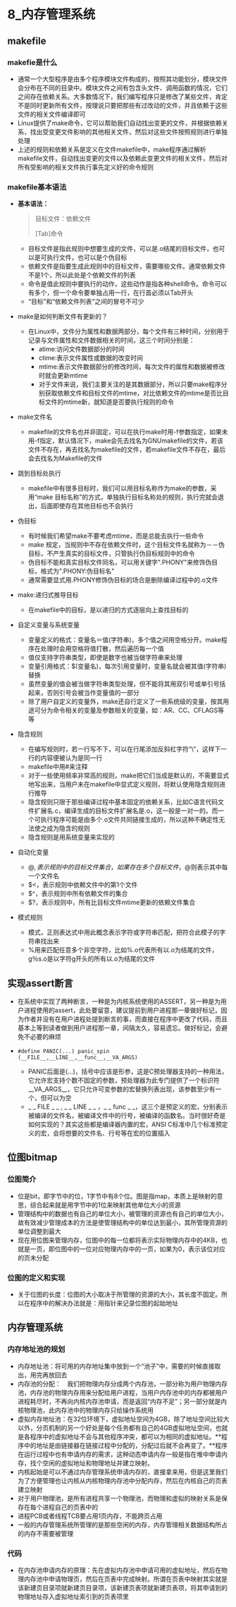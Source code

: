 # 8_内存管理系统

## makefile

### makefie是什么

- 通常一个大型程序是由多个程序模块文件构成的，按照其功能划分，模块文件会分布在不同的目录中。模块文件之间有包含头文件、调用函数的情况，它们之间存在依赖关系。大多数情况下，我们编写程序只是修改了某些文件，肯定不是同时更新所有文件，按理说只要把那些有过改动的文件，并且依赖于这些文件的相关文件编译即可
- Linux提供了make命令，它可以帮助我们自动找出变更的文件，并根据依赖关系，找出受变更文件影响的其他相关文件，然后对这些文件按照规则进行单独处理
- 上述的规则和依赖关系是定义在文件makefile中，make程序通过解析makefile文件，自动找出变更的文件以及依赖此变更文件的相关文件，然后对所有受影响的相关文件执行事先定义好的命令规则

### makefile基本语法

- **基本语法：**

  > 目标文件：依赖文件
  >
  > [Tab]命令

  - 目标文件是指此规则中想要生成的文件，可以是.o结尾的目标文件，也可以是可执行文件，也可以是个伪目标
  - 依赖文件是指要生成此规则中的目标文件，需要哪些文件。通常依赖文件不是1个，所以此处是个依赖文件的列表
  - 命令是值此规则中要执行的动作，这些动作是指各种shell命令。命令可以有多个，但一个命令要单独占用一行，在行首必须以Tab开头
  - “目标”和“依赖文件列表”之间的冒号不可少

- make是如何判断文件有更新的？
  - 在Linux中，文件分为属性和数据两部分，每个文件有三种时间，分别用于记录与文件属性和文件数据相关的时间，这三个时间分别是：
    - atime:访问文件数据部分的时间
    - ctime:表示文件属性或数据的改变时间
    - mtime:表示文件数据部分的修改时间，每次文件的属性和数据被修改时就会更新mtime
    - 对于文件来说，我们主要关注的是其数据部分，所以只要make程序分别获取依赖文件和目标文件的mtime，对比依赖文件的mtime是否比目标文件的mtime新，就知道是否要执行规则的命令

- make文件名
  - makefile的文件名也并非固定，可以在执行make时用-f参数指定，如果未用-f指定，默认情况下，make会先去找名为GNUmakefile的文件，若该文件不存在，再去找名为makefile的文件，若makefile文件不存在，最后会去找名为Makefile的文件

- 跳到目标处执行
  - makefile中有很多目标时，我们可以用目标名称作为make的参数，采用“make 目标名称”的方式，单独执行目标名称处的规则，执行完就会退出，后面即使存在其他目标也不会执行

- 伪目标
  - 有时候我们希望make不要考虑mtime，而是总能去执行一些命令
  - make 规定，当规则中不存在依赖文件时，这个目标文件名就称为－－伪目标，不产生真实的目标文件，只管执行伪目标规则中的命令
  - 伪目标不能和真实目标文件同名，可以用关键字".PHONY"来修饰伪目标，格式为".PHONY:伪目标名"
  - 通常需要显式用.PHONY修饰伪目标的场合是删除编译过程中的.o文件

- make:递归式推导目标
  - 在makefile中的目标，是以递归的方式逐层向上查找目标的

- 自定义变量与系统变量
  - 变量定义的格式：变量名＝值(字符串)，多个值之间用空格分开。make程序在处理时会用空格将值打散，然后遍历每一个值
  - 值仅支持字符串类型，即使是数字也被当做字符串来处理
  - 变量引用格式：$(变量名)，每次引用变量时，变量名就会被其值(字符串)替换
  - 虽然变量的值会被当做字符串类型处理，但不能将其用双引号或单引号括起来，否则引号会被当作变量值的一部分
  - 除了用户自定义的变量外，make还自行定义了一些系统级的变量，按其用途可分为命令相关的变量及参数相关的变量，如：AR、CC、CFLAGS等等

- 隐含规则
  - 在编写规则时，若一行写不下，可以在行尾添加反斜杠字符“\”，这样下一行的内容便被认为是同一行
  - makefile中用#来注释
  - 对于一些使用频率非常高的规则，make把它们当成是默认的，不需要显式地写出来，当用户未在makefile中显式定义规则，将默认使用隐含规则进行推导
  - 隐含规则只限于那些编译过程中基本固定的依赖关系，比如C语言代码文件扩展名.c，编译生成的目标文件扩展名是.o，这一般是一对一的。而一个可执行程序可能是由多个.o文件共同链接生成的，所以这种不确定性无法使之成为隐含的规则
  - 隐含规则是用系统变量来实现的

- 自动化变量
  - $@,表示规则中的目标文件集合，如果存在多个目标文件，$@则表示其中每一个文件名
  - $<，表示规则中依赖文件中的第1个文件
  - $^，表示规则中所有依赖文件的集合
  - $?，表示规则中，所有比目标文件mtime更新的依赖文件集合

- 模式规则
  - 模式，正则表达式中用此概念表示字符或字符串匹配，把符合此模子的字符串找出来
  - %用来匹配任意多个非空字符，比如%.o代表所有以.o为结尾的文件，g％s.o是以字符g开头的所有以.o为结尾的文件

## 实现assert断言

- 在系统中实现了两种断言，一种是为内核系统使用的ASSERT，另一种是为用户进程使用的assert，此处要留意，建议提前到用户进程那一章做好标记，因为作者并没有在用户进程处提到断言的事，而直接在程序中更改了代码，而且基本上等到读者做到用户进程那一章，间隔太久，容易遗忘。做好标记，会避免不必要的麻烦

- ```assembly
  #define PANIC(...) panic_spin (__FILE__,__LINE__,__func__,__VA_ARGS)
  ```

  - PANIC后面是(...)，括号中应该是形参，这是C预处理器支持的一种用法，它允许宏支持个数不固定的参数，预处理器为此专门提供了一个标识符__VA_ARGS__，它只允许可变参数的宏替换列表出现，该参数至少有一个，但可以为空
  - _ _ FILE _ _ , _ _ LINE _ _ ，_ _ func _ _，这三个是预定义的宏，分别表示被编译的文件名，被编译文件中的行号，被编译的函数名。当时很好奇是如何实现的？其实这些都是编译器内置的宏，ANSI C标准中几个标准预定义的宏，会将想要的文件名、行号等在宏的位置插入

## 位图bitmap

### 位图简介

- 位是bit，即字节中的位，1字节中有8个位。图是指map，本质上是映射的意思，综合起来就是用字节中的1位来映射其他单位大小的资源
- 管理结构中的数据也有自己的单位大小，被管理的资源也有自己的单位大小，故有效减少管理成本的方法是使管理结构中的单位达到最小，其所管理资源的单位调整到最大
- 现在用位图来管理内存，位图中的每一位都将表示实际物理内存中的4KB，也就是一页，即位图中的一位对应物理内存中的一页，如果为0，表示该位对应的页未分配

### 位图的定义和实现

- 关于位图的长度：位图的大小取决于所管理的资源的大小，其长度不固定。所以在程序中的解决办法就是：用指针来记录位图的起始地址

## 内存管理系统

### 内存地址池的规划

- 内存地址池：将可用的内存地址集中放到一个“池子”中，需要的时候直接取出，用完再放回去
- 内存池的分配：　我们把物理内存分成两个内存池，一部分称为用户物理内存池，内存池的物理内存用来分配给用户进程，当用户内存池中的内存都被用户进程耗尽时，不再向内核内存池申请，而是返回“内存不足”；另一部分就是内核物理池，此内存池中的物理内存只给操作系统用
- 虚拟内存地址池：在32位环境下，虚拟地址空间为4GB，除了地址空间比较大以外，分页机制的另一个好处是每个任务都有自己的4GB虚拟地址空间，也就是各程序中的虚拟地址不会与其他程序冲突，都可以为相同的虚拟地址。**程序中的地址是由链接器在链接过程中分配的，分配过后就不会再变了。**程序在运行过程中也有申请内存的需求，这种动态申请内存一般是指在堆中申请内存，找个空闲的虚拟地址和物理地址并建立映射。
- 内核起始是可以不通过内存管理系统申请内存的，直接拿来用，但是这里我们为了方便管理也让内核从内核物理内存池中分配内存，然后在内核自己的页表建立映射
- 对于用户物理池，是所有进程共享一个物理池，而物理和虚拟的映射关系是保存在每个进程自己的页表中的
- 进程PCB或者线程TCB要占用1页内存，不能跨页占用
- 一般的内存管理系统所管理的是那些空闲的内存，内存管理相关数据结构所占的内存不需要被管理

### 代码

- 在内存池申请内存的原理：先在虚拟内存池中申请可用的虚拟地址，然后在物理内存池中申请物理页，然后在页表中完成映射。所谓在页表中映射其实就是该新建页目录项就新建页目录项，该新建页表项就新建页表项，将其申请到的物理地址存入虚拟地址索引到的页表项里



